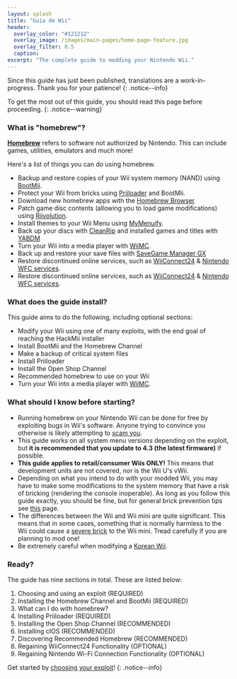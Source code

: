 ```yaml
---
layout: splash
title: "Guía de Wii"
header:
  overlay_color: "#121212"
  overlay_image: /images/main-pages/home-page-feature.jpg
  overlay_filter: 0.5
  caption:
excerpt: "The complete guide to modding your Nintendo Wii."
---
```


Since this guide has just been published, translations are a work-in-progress. Thank you for your patience!
{: .notice--info}

To get the most out of this guide, you should read this page before proceeding.
{: .notice--warning}

### What is "homebrew"?

[**Homebrew**](https://en.wikipedia.org/wiki/Homebrew_(video_games)) refers to software not authorized by Nintendo. This can include games, utilities, emulators and much more!

Here's a list of things you can do using homebrew.

+ Backup and restore copies of your Wii system memory (NAND) using [BootMii](bootmii).
+ Protect your Wii from bricks using [Priiloader](priiloader) and BootMii.
+ Download new homebrew apps with the [Homebrew Browser](hbb)
+ Patch game disc contents (allowing you to load game modifications) using [Riivolution](http://www.wiibrew.org/wiki/Riivolution).
+ Install themes to your Wii Menu using [MyMenuify](themes).
+ Back up your discs with [CleanRip](/dump-games) and installed games and titles with [YABDM](dump-wads)
+ Turn your Wii into a media player with [WiiMC](https://oscwii.org/library/app/wiimc-ss).
+ Back up and restore your save files with [SaveGame Manager GX](https://wiidatabase.de/downloads/wii-tools/savegame-manager-gx-beta/)
+ Restore discontinued online services, such as [WiiConnect24](riiconnect24) & [Nintendo WFC services](wiimmfi).
+ Restore discontinued online services, such as [WiiConnect24](riiconnect24) & [Nintendo WFC services](wiimmfi).

### What does the guide install?

This guide aims to do the following, including optional sections:

+ Modify your Wii using one of many exploits, with the end goal of reaching the HackMii installer
+ Install BootMii and the Homebrew Channel
+ Make a backup of critical system files
+ Install Priiloader
+ Install the Open Shop Channel
+ Recommended homebrew to use on your Wii
+ Turn your Wii into a media player with [WiiMC](https://oscwii.org/library/app/wiimc-ss).

### What should I know before starting?

+ Running homebrew on your Nintendo Wii can be done for free by exploiting bugs in Wii's software. Anyone trying to convince you otherwise is likely attempting to [scam you](https://hbc.hackmii.com/scam).
+ This guide works on all system menu versions depending on the exploit, but **it is recommended that you update to 4.3 (the latest firmware)** if possible.
+ **This guide applies to retail/consumer Wiis ONLY!** This means that development units are not covered, nor is the Wii U's vWii.
+ Depending on what you intend to do with your modded Wii, you may have to make some modifications to the system memory that have a risk of bricking (rendering the console inoperable). As long as you follow this guide exactly, you should be fine, but for general brick prevention tips see [this](bricks#brick-prevention) page.
+ The differences between the Wii and Wii mini are quite significant. This means that in some cases, something that is normally harmless to the Wii could cause a [severe brick](bricks#wi-fi-brick) to the Wii mini. Tread carefully if you are planning to mod one!
+ Be extremely careful when modifying a [Korean Wii](bricks#korean-kiierror-003-brick).

### Ready?

The guide has nine sections in total. These are listed below:

1. Choosing and using an exploit (REQUIRED)
1. Installing the Homebrew Channel and BootMii (REQUIRED)
1. What can I do with homebrew?
1. Installing Priiloader (REQUIRED)
1. Installing the Open Shop Channel (RECOMMENDED)
1. Installing cIOS (RECOMMENDED)
1. Discovering Recommended Homebrew (RECOMMENDED)
1. Regaining WiiConnect24 Functionality (OPTIONAL)
1. Regaining Nintendo Wi-Fi Connection Functionality (OPTIONAL)

Get started by [choosing your exploit](get-started)!
{: .notice--info}
